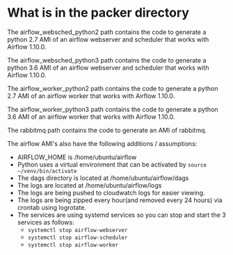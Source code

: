 # What is in the packer directory

The airflow_websched_python2 path contains the code to generate a python 2.7 AMI of an airflow webserver and scheduler that works with Airflow 1.10.0.

The airflow_websched_python3 path contains the code to generate a python 3.6 AMI of an airflow webserver and scheduler that works with Airflow 1.10.0.

The airflow_worker_python2 path contains the code to generate a python 2.7 AMI of an airflow worker that works with Airflow 1.10.0.

The airflow_worker_python3 path contains the code to generate a python 3.6 AMI of an airflow worker that works with Airflow 1.10.0.

The rabbitmq path contains the code to generate an AMI of rabbitmq.

The airflow AMI's also have the following additions / assumptions:

- AIRFLOW_HOME is /home/ubuntu/airflow
- Python uses a virtual environment that can be activated by `source ~/venv/bin/activate`
- The dags directory is located at /home/ubuntu/airflow/dags
- The logs are located at /home/ubuntu/airflow/logs
- The logs are being pushed to cloudwatch logs for easier viewing.
- The logs are being zipped every hour(and removed every 24 hours) via crontab using logrotate.
- The services are using systemd services so you can stop and start the 3 services as follows:
  - `systemctl stop airflow-webserver`
  - `systemctl stop airflow-scheduler`
  - `systemctl stop airflow-worker`